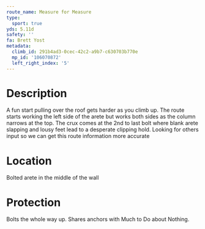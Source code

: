 ```yaml
---
route_name: Measure for Measure
type:
  sport: true
yds: 5.11d
safety: ''
fa: Brett Yost
metadata:
  climb_id: 291b4ad3-0cec-42c2-a9b7-c630703b770e
  mp_id: '106070872'
  left_right_index: '5'
---
```

# Description
A fun start pulling over the roof gets harder as you climb up. The route starts working the left side of the arete but works both sides as the column narrows at the top. The crux comes at the 2nd to last bolt where blank arete slapping and lousy feet lead to a desperate clipping hold. Looking for others input so we can get this route information more accurate

# Location
Bolted arete in the middle of the wall

# Protection
Bolts the whole way up.  Shares anchors with Much to Do about Nothing.

